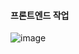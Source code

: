 #### 프론트엔드 작업


![image](https://user-images.githubusercontent.com/114221089/233266113-b66e1b4c-975c-445f-810d-03e82017cda2.png)
